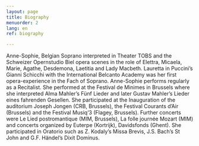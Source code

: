 ```yaml
---
layout: page
title: Biography
menuorder: 2
lang: en
ref: biography

---
```




Anne-Sophie, Belgian Soprano interpreted in Theater TOBS and the Schweizer Opernstudio Biel opera scenes in the role of Elettra, Micaela, Marie, Agathe, Desdemona, Laetitia and Lady Macbeth. Lauretta in Puccini’s Gianni Schicchi with the International Belcanto Academy was her first opera-experience in the Fach of Soprano.
Anne-Sophie performs regularly as a Recitalist. She performed at the Festival de Minimes in Brussels where she interpreted Alma Mahler’s Fünf Lieder and later Gustav Mahler’s Lieder eines fahrenden Gesellen. She participated at the Inauguration of the auditorium Joseph Jongen (CRB, Brussels), the Festival Courants d’Air (Brussels) and the Festival Musiq’3 (Flagey, Brussels). Further concerts were Le Lied postromantique (MIM, Brussels), La folle journée Mozart (MIM) and concerts organized by Euterpe (Kortrijk), Davidsfonds (Ghent). She participated in Oratorio such as Z. Kodaly’s Missa Brevis, J.S. Bach’s St John and G.F. Händel’s Dixit Dominus.
